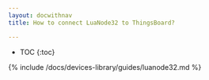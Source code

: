 ```yaml
---
layout: docwithnav
title: How to connect LuaNode32 to ThingsBoard?

---
```


* TOC
{:toc}

{% include /docs/devices-library/guides/luanode32.md %}
